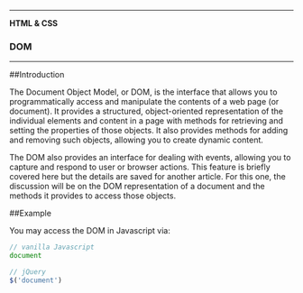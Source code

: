 
___

<strong>HTML & CSS</strong>
<h3>DOM</h3>

---

##Introduction

The Document Object Model, or DOM, is the interface that allows you to programmatically access and manipulate the contents of a web page (or document). It provides a structured, object-oriented representation of the individual elements and content in a page with methods for retrieving and setting the properties of those objects. It also provides methods for adding and removing such objects, allowing you to create dynamic content.

The DOM also provides an interface for dealing with events, allowing you to capture and respond to user or browser actions. This feature is briefly covered here but the details are saved for another article. For this one, the discussion will be on the DOM representation of a document and the methods it provides to access those objects.

##Example

You may access the DOM in Javascript via:

```javascript
// vanilla Javascript
document

// jQuery
$('document')
```
